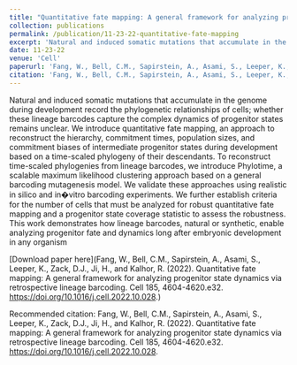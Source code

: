 ```yaml
---
title: "Quantitative fate mapping: A general framework for analyzing progenitor state dynamics via retrospective lineage barcoding"
collection: publications
permalink: /publication/11-23-22-quantitative-fate-mapping
excerpt: 'Natural and induced somatic mutations that accumulate in the genome during development record the phylogenetic relationships of cells; whether these lineage barcodes capture the complex dynamics of progenitor states remains unclear. We introduce quantitative fate mapping, an approach to reconstruct the hierarchy, commitment times, population sizes, and commitment biases of intermediate progenitor states during development based on a time-scaled phylogeny of their descendants. To reconstruct time-scaled phylogenies from lineage barcodes, we introduce Phylotime, a scalable maximum likelihood clustering approach based on a general barcoding mutagenesis model. We validate these approaches using realistic in silico and in�vitro barcoding experiments. We further establish criteria for the number of cells that must be analyzed for robust quantitative fate mapping and a progenitor state coverage statistic to assess the robustness. This work demonstrates how lineage barcodes, natural or synthetic, enable analyzing progenitor fate and dynamics long after embryonic development in any organism'
date: 11-23-22
venue: 'Cell'
paperurl: 'Fang, W., Bell, C.M., Sapirstein, A., Asami, S., Leeper, K., Zack, D.J., Ji, H., and Kalhor, R. (2022). Quantitative fate mapping: A general framework for analyzing progenitor state dynamics via retrospective lineage barcoding. Cell 185, 4604-4620.e32. https://doi.org/10.1016/j.cell.2022.10.028.'
citation: 'Fang, W., Bell, C.M., Sapirstein, A., Asami, S., Leeper, K., Zack, D.J., Ji, H., and Kalhor, R. (2022). Quantitative fate mapping: A general framework for analyzing progenitor state dynamics via retrospective lineage barcoding. Cell 185, 4604-4620.e32. https://doi.org/10.1016/j.cell.2022.10.028.'
---
```

Natural and induced somatic mutations that accumulate in the genome during development record the phylogenetic relationships of cells; whether these lineage barcodes capture the complex dynamics of progenitor states remains unclear. We introduce quantitative fate mapping, an approach to reconstruct the hierarchy, commitment times, population sizes, and commitment biases of intermediate progenitor states during development based on a time-scaled phylogeny of their descendants. To reconstruct time-scaled phylogenies from lineage barcodes, we introduce Phylotime, a scalable maximum likelihood clustering approach based on a general barcoding mutagenesis model. We validate these approaches using realistic in silico and in�vitro barcoding experiments. We further establish criteria for the number of cells that must be analyzed for robust quantitative fate mapping and a progenitor state coverage statistic to assess the robustness. This work demonstrates how lineage barcodes, natural or synthetic, enable analyzing progenitor fate and dynamics long after embryonic development in any organism

[Download paper here](Fang, W., Bell, C.M., Sapirstein, A., Asami, S., Leeper, K., Zack, D.J., Ji, H., and Kalhor, R. (2022). Quantitative fate mapping: A general framework for analyzing progenitor state dynamics via retrospective lineage barcoding. Cell 185, 4604-4620.e32. https://doi.org/10.1016/j.cell.2022.10.028.)

Recommended citation: Fang, W., Bell, C.M., Sapirstein, A., Asami, S., Leeper, K., Zack, D.J., Ji, H., and Kalhor, R. (2022). Quantitative fate mapping: A general framework for analyzing progenitor state dynamics via retrospective lineage barcoding. Cell 185, 4604-4620.e32. https://doi.org/10.1016/j.cell.2022.10.028.